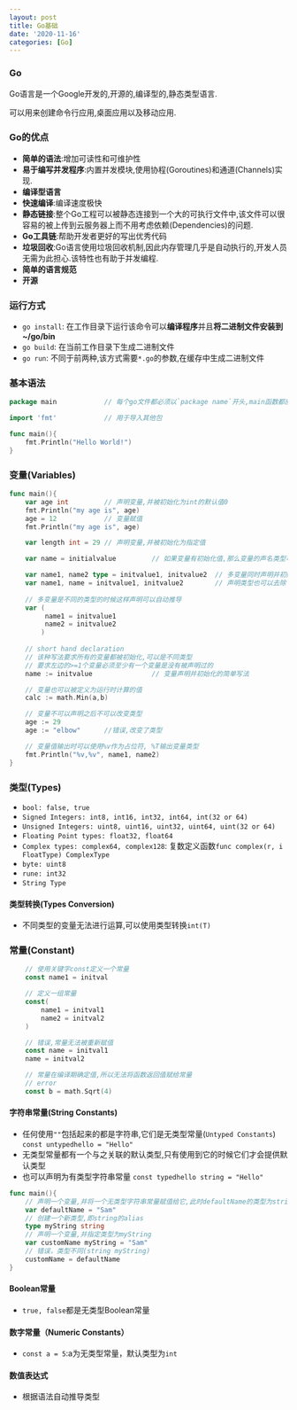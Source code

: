 ```yaml
---
layout: post
title: Go基础
date: '2020-11-16'
categories: [Go]
---
```


### Go

Go语言是一个Google开发的,开源的,编译型的,静态类型语言.

可以用来创建命令行应用,桌面应用以及移动应用.

### Go的优点

- **简单的语法**:增加可读性和可维护性
- **易于编写并发程序**:内置并发模块,使用协程(Goroutines)和通道(Channels)实现.
- **编译型语言**
- **快速编译**:编译速度极快
- **静态链接**:整个Go工程可以被静态连接到一个大的可执行文件中,该文件可以很容易的被上传到云服务器上而不用考虑依赖(Dependencies)的问题.
- **Go工具链**:帮助开发者更好的写出优秀代码
- **垃圾回收**:Go语言使用垃圾回收机制,因此内存管理几乎是自动执行的,开发人员无需为此担心.该特性也有助于并发编程.
- **简单的语言规范**
- **开源**


### 运行方式

- `go install`: 在工作目录下运行该命令可以**编译程序**并且**将二进制文件安装到~/go/bin**
- `go build`: 在当前工作目录下生成二进制文件
- `go run`: 不同于前两种,该方式需要`*.go`的参数,在缓存中生成二进制文件


### 基本语法

```go
package main            // 每个go文件都必须以`package name`开头,main函数都应该在`package main`中

import 'fmt'            // 用于导入其他包

func main(){
    fmt.Println("Hello World!")
}
```

### 变量(Variables)

```go
func main(){
    var age int         // 声明变量,并被初始化为int的默认值0
    fmt.Println("my age is", age)
    age = 12            // 变量赋值
    fmt.Println("my age is", age)

    var length int = 29 // 声明变量,并被初始化为指定值

    var name = initialvalue         // 如果变量有初始化值,那么变量的声名类型可以去除,Go编译器可以自动推导类型

    var name1, name2 type = initvalue1, initvalue2  // 多变量同时声明并初始化
    var name1, name = initvalue1, initvalue2        // 声明类型也可以去除
    
    // 多变量是不同的类型的时候这样声明可以自动推导
    var (
         name1 = initvalue1
         name2 = initvalue2
        )
    
    // short hand declaration
    // 该种写法要求所有的变量都被初始化,可以是不同类型
    // 要求左边的>=1个变量必须至少有一个变量是没有被声明过的
    name := initvalue               // 变量声明并初始化的简单写法

    // 变量也可以被定义为运行时计算的值
    calc := math.Min(a,b)

    // 变量不可以声明之后不可以改变类型
    age := 29
    age := "elbow"      //错误,改变了类型

    // 变量值输出时可以使用%v作为占位符, %T输出变量类型
    fmt.Println("%v,%v", name1, name2)
}
```

### 类型(Types)

- `bool: false, true`
- `Signed Integers: int8, int16, int32, int64, int(32 or 64)`
- `Unsigned Integers: uint8, uint16, uint32, uint64, uint(32 or 64)`
- `Floating Point types: float32, float64`
- `Complex types: complex64, complex128`: 复数定义函数`func complex(r, i FloatType) ComplexType`
- `byte: uint8`
- `rune: int32`
- `String Type`

#### 类型转换(Types Conversion)

- 不同类型的变量无法进行运算,可以使用类型转换`int(T)`


### 常量(Constant)

```go
    // 使用关键字const定义一个常量
    const name1 = initval

    // 定义一组常量
    const(
        name1 = initval1
        name2 = initval2
    )

    // 错误,常量无法被重新赋值
    const name = initval1
    name = initval2

    // 常量在编译期确定值,所以无法将函数返回值赋给常量
    // error
    const b = math.Sqrt(4)
```

#### 字符串常量(String Constants)

- 任何使用`""`包括起来的都是字符串,它们是无类型常量(`Untyped Constants`)
`const untypedhello = "Hello"`
- 无类型常量都有一个与之关联的默认类型,只有使用到它的时候它们才会提供默认类型
- 也可以声明为有类型字符串常量
`const typedhello string = "Hello"`

```go
func main(){
    // 声明一个变量,并将一个无类型字符串常量赋值给它,此时defaultName的类型为string
    var defaultName = "Sam"
    // 创建一个新类型,即string的alias
    type myString string
    // 声明一个变量,并指定类型为myString
    var customName myString = "Sam"
    // 错误，类型不同(string myString)
    customName = defaultName
}
```

#### Boolean常量

- `true, false`都是无类型Boolean常量

#### 数字常量（Numeric Constants）

- `const a = 5`:a为无类型常量，默认类型为`int`

#### 数值表达式

- 根据语法自动推导类型
